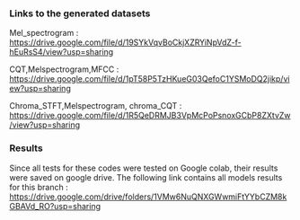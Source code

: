 ### Links to the generated datasets  

Mel_spectrogram : https://drive.google.com/file/d/19SYkVqvBoCkjXZRYiNpVdZ-f-hEuRsS4/view?usp=sharing

CQT,Melspectrogram,MFCC : https://drive.google.com/file/d/1pT58P5TzHKueG03QefoC1YSMoDQ2jikp/view?usp=sharing

Chroma_STFT,Melspectrogram, chroma_CQT : https://drive.google.com/file/d/1R5QeDRMJB3VpMcPoPsnoxGCbP8ZXtvZw/view?usp=sharing

### Results 

Since all tests for these codes were tested on Google colab, their results were saved on google drive. 
The following link contains all models results for this branch : 
https://drive.google.com/drive/folders/1VMw6NuQNXGWwmiFtYYbCZM8kGBAVd_RO?usp=sharing
